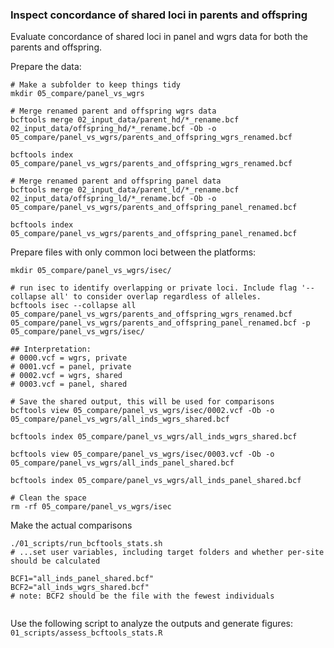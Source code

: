 ### Inspect concordance of shared loci in parents and offspring ###
Evaluate concordance of shared loci in panel and wgrs data for both the parents and offspring.    

Prepare the data:     
```
# Make a subfolder to keep things tidy
mkdir 05_compare/panel_vs_wgrs

# Merge renamed parent and offspring wgrs data
bcftools merge 02_input_data/parent_hd/*_rename.bcf 02_input_data/offspring_hd/*_rename.bcf -Ob -o 05_compare/panel_vs_wgrs/parents_and_offspring_wgrs_renamed.bcf

bcftools index 05_compare/panel_vs_wgrs/parents_and_offspring_wgrs_renamed.bcf

# Merge renamed parent and offspring panel data
bcftools merge 02_input_data/parent_ld/*_rename.bcf 02_input_data/offspring_ld/*_rename.bcf -Ob -o 05_compare/panel_vs_wgrs/parents_and_offspring_panel_renamed.bcf

bcftools index 05_compare/panel_vs_wgrs/parents_and_offspring_panel_renamed.bcf

```

Prepare files with only common loci between the platforms:     
```
mkdir 05_compare/panel_vs_wgrs/isec/

# run isec to identify overlapping or private loci. Include flag '--collapse all' to consider overlap regardless of alleles.    
bcftools isec --collapse all 05_compare/panel_vs_wgrs/parents_and_offspring_wgrs_renamed.bcf 05_compare/panel_vs_wgrs/parents_and_offspring_panel_renamed.bcf -p 05_compare/panel_vs_wgrs/isec/

## Interpretation:    
# 0000.vcf = wgrs, private
# 0001.vcf = panel, private
# 0002.vcf = wgrs, shared
# 0003.vcf = panel, shared

# Save the shared output, this will be used for comparisons
bcftools view 05_compare/panel_vs_wgrs/isec/0002.vcf -Ob -o 05_compare/panel_vs_wgrs/all_inds_wgrs_shared.bcf  

bcftools index 05_compare/panel_vs_wgrs/all_inds_wgrs_shared.bcf

bcftools view 05_compare/panel_vs_wgrs/isec/0003.vcf -Ob -o 05_compare/panel_vs_wgrs/all_inds_panel_shared.bcf

bcftools index 05_compare/panel_vs_wgrs/all_inds_panel_shared.bcf

# Clean the space
rm -rf 05_compare/panel_vs_wgrs/isec
```

Make the actual comparisons
```
./01_scripts/run_bcftools_stats.sh
# ...set user variables, including target folders and whether per-site should be calculated   

BCF1="all_inds_panel_shared.bcf"
BCF2="all_inds_wgrs_shared.bcf"
# note: BCF2 should be the file with the fewest individuals


```

Use the following script to analyze the outputs and generate figures:    
`01_scripts/assess_bcftools_stats.R`    

 
